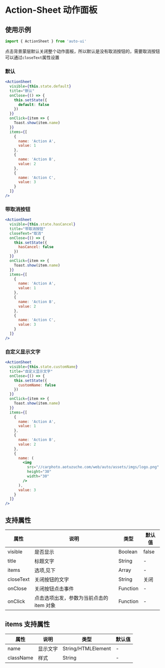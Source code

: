 ---
---

# Action-Sheet 动作面板

## 使用示例

```js
import { ActionSheet } from 'auto-ui'
```

点击背景蒙层默认关闭整个动作面板，所以默认是没有取消按钮的，需要取消按钮可以通过`closeText`属性设置

### 默认

```jsx
<ActionSheet
  visible={this.state.default}
  title="默认"
  onClose={() => {
    this.setState({
      default: false
    })
  }}
  onClick={item => {
    Toast.show(item.name)
  }}
  items={[
    {
      name: 'Action A',
      value: 1
    },
    {
      name: 'Action B',
      value: 2
    },
    {
      name: 'Action C',
      value: 3
    }
  ]}
/>
```

### 带取消按钮

```jsx
<ActionSheet
  visible={this.state.hasCancel}
  title="带取消按钮"
  closeText="取消"
  onClose={() => {
    this.setState({
      hasCancel: false
    })
  }}
  onClick={item => {
    Toast.show(item.name)
  }}
  items={[
    {
      name: 'Action A',
      value: 1
    },
    {
      name: 'Action B',
      value: 2
    },
    {
      name: 'Action C',
      value: 3
    }
  ]}
/>
```

### 自定义显示文字

```jsx
<ActionSheet
  visible={this.state.customName}
  title="自定义显示文字"
  onClose={() => {
    this.setState({
      customName: false
    })
  }}
  onClick={item => {
    Toast.show(item.name)
  }}
  items={[
    {
      name: 'Action A',
      value: 1
    },
    {
      name: 'Action B',
      value: 2
    },
    {
      name: (
        <img
          src="//carphoto.aotuzuche.com/web/auto/assets/imgs/logo.png"
          height="30"
          width="30"
        />
      ),
      value: 3
    }
  ]}
/>
```

## 支持属性

| 属性      | 说明                                     | 类型     | 默认值 |
| --------- | ---------------------------------------- | -------- | ------ |
| visible   | 是否显示                                 | Boolean  | false  |
| title     | 标题文字                                 | String   | -      |
| items     | 选项,见下                                | Array    | -      |
| closeText | 关闭按钮的文字                           | String   | 关闭   |
| onClose   | 关闭按钮点击事件                         | Function | -      |
| onClick   | 点击选项出发，参数为当前点击的 item 对象 | Function | -      |

## items 支持属性

| 属性      | 说明     | 类型               | 默认值 |
| --------- | -------- | ------------------ | ------ |
| name      | 显示文字 | String/HTMLElement | -      |
| className | 样式     | String             | -      |
